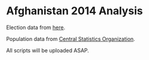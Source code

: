 Afghanistan 2014 Analysis
=========================

Election data from [here](https://github.com/developmentseed/aodp-data/tree/runoff/data/2014_president_election/results).

Population data from [Central Statistics Organization](http://cso.gov.af/en).

All scripts will be uploaded ASAP.
